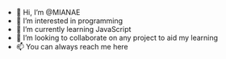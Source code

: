 - 👋 Hi, I’m @MIANAE
- 👀 I’m interested in programming
- 🌱 I’m currently learning JavaScript
- 💞️ I’m looking to collaborate on any project to aid my learning
- 📫 You can always reach me here

<!---
MIANAE/MIANAE is a ✨ special ✨ repository because its `README.md` (this file) appears on your GitHub profile.
You can click the Preview link to take a look at your changes.
--->
